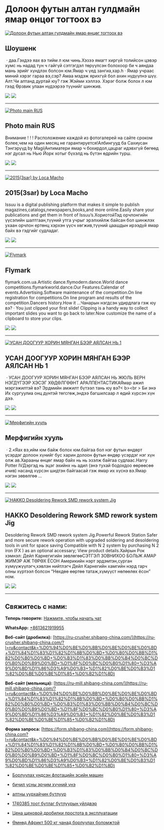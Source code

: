 # Долоон футын алтан гулдмайн ямар өнцөг тогтоох вэ

<a href="https://swt.shibang-china.com/?l=ru&img&k=%D0%94%D0%BE%D0%BB%D0%BE%D0%BE%D0%BD+%D1%84%D1%83%D1%82%D1%8B%D0%BD+%D0%B0%D0%BB%D1%82%D0%B0%D0%BD+%D0%B3%D1%83%D0%BB%D0%B4%D0%BC%D0%B0%D0%B9%D0%BD+%D1%8F%D0%BC%D0%B0%D1%80+%D3%A9%D0%BD%D1%86%D3%A9%D0%B3+%D1%82%D0%BE%D0%B3%D1%82%D0%BE%D0%BE%D1%85+%D0%B2%D1%8D" target="_blank">![Долоон футын алтан гулдмайн ямар өнцөг тогтоох вэ](http://static.shibang-china.com/all-800x300/1226.jpg)</a>

## Шоушенк
&nbsp;&#0183;&#32;даа.Гэхдээ яах вэ тийм л юм чинь.Хэзээ ямагт хиргүй толийсон цэвэр хумс нь надад тун ч гайгүй сэтгэгдэл төрүүлсэн болохоор би ч аяндаа мань эрийг хүндлэх болсон юм.Ямар ч үед зангиа,хар.h&nbsp;&#0183;&#32; Ямар учраас миний хэрэг гараа вэ,сэр? Амаа мэдэж ярихгүй бол ахин нүдүүлнэ шүү. Алт.Чи алтанд дуртай юу? гэж Жэйми хэллээ. Хэрэг болж болох л юм гээд Өрзвик улаан нүдээрээ түүнийг шинжив.


<a href="https://whatsapp.shibangsoft.com/WhatsApp.php" target="_blank" title="WhatsApp">![](http://static.shibang-china.com/icon/whatsapp.png)</a> <a href="https://swt.shibang-china.com/?l=ru&icon&k=%D0%94%D0%BE%D0%BB%D0%BE%D0%BE%D0%BD+%D1%84%D1%83%D1%82%D1%8B%D0%BD+%D0%B0%D0%BB%D1%82%D0%B0%D0%BD+%D0%B3%D1%83%D0%BB%D0%B4%D0%BC%D0%B0%D0%B9%D0%BD+%D1%8F%D0%BC%D0%B0%D1%80+%D3%A9%D0%BD%D1%86%D3%A9%D0%B3+%D1%82%D0%BE%D0%B3%D1%82%D0%BE%D0%BE%D1%85+%D0%B2%D1%8D" target="_blank">![](http://static.shibang-china.com/icon/chat-ru.png)</a>

---

<a href="https://swt.shibang-china.com/?l=ru&img&k=%D0%94%D0%BE%D0%BB%D0%BE%D0%BE%D0%BD+%D1%84%D1%83%D1%82%D1%8B%D0%BD+%D0%B0%D0%BB%D1%82%D0%B0%D0%BD+%D0%B3%D1%83%D0%BB%D0%B4%D0%BC%D0%B0%D0%B9%D0%BD+%D1%8F%D0%BC%D0%B0%D1%80+%D3%A9%D0%BD%D1%86%D3%A9%D0%B3+%D1%82%D0%BE%D0%B3%D1%82%D0%BE%D0%BE%D1%85+%D0%B2%D1%8D" target="_blank">![Photo main RUS](http://static.shibang-china.com/all-800x300/1333.jpg)</a>

## Photo main RUS
Внимание ! ! ! Расположение каждой из фотогалерей на сайте сроком более,чем на один месяц не гарантируется!Албингууд ба Сахиусан Тэнгэрүүд by MagiiАнтиматери ямар ч бохирдол,цацраг идэвхгүй бөгөөд нэг дусал нь Нью Йорк хотыг бүхэлд нь бүтэн өдрийн турш.


<a href="https://whatsapp.shibangsoft.com/WhatsApp.php" target="_blank" title="WhatsApp">![](http://static.shibang-china.com/icon/whatsapp.png)</a> <a href="https://swt.shibang-china.com/?l=ru&icon&k=%D0%94%D0%BE%D0%BB%D0%BE%D0%BE%D0%BD+%D1%84%D1%83%D1%82%D1%8B%D0%BD+%D0%B0%D0%BB%D1%82%D0%B0%D0%BD+%D0%B3%D1%83%D0%BB%D0%B4%D0%BC%D0%B0%D0%B9%D0%BD+%D1%8F%D0%BC%D0%B0%D1%80+%D3%A9%D0%BD%D1%86%D3%A9%D0%B3+%D1%82%D0%BE%D0%B3%D1%82%D0%BE%D0%BE%D1%85+%D0%B2%D1%8D" target="_blank">![](http://static.shibang-china.com/icon/chat-ru.png)</a>

---

<a href="https://swt.shibang-china.com/?l=ru&img&k=%D0%94%D0%BE%D0%BB%D0%BE%D0%BE%D0%BD+%D1%84%D1%83%D1%82%D1%8B%D0%BD+%D0%B0%D0%BB%D1%82%D0%B0%D0%BD+%D0%B3%D1%83%D0%BB%D0%B4%D0%BC%D0%B0%D0%B9%D0%BD+%D1%8F%D0%BC%D0%B0%D1%80+%D3%A9%D0%BD%D1%86%D3%A9%D0%B3+%D1%82%D0%BE%D0%B3%D1%82%D0%BE%D0%BE%D1%85+%D0%B2%D1%8D" target="_blank">![2015(3sar) by Loca Macho](http://static.shibang-china.com/all-800x300/451.jpg)</a>

## 2015(3sar) by Loca Macho
Issuu is a digital publishing platform that makes it simple to publish magazines,catalogs,newspapers,books,and more online.Easily share your publications and get them in front of Issuu’s.ХориотойТэд орчлонгийн үүсэлийн шалтгаан,түүний утга учрыг эрэлхийлж байсан бол шинжлэх ухаан орчлон ертөнц хэрхэн үүсч хөгжив,түүний цаашдын ирээдүй ямар байх вэ гэдгийг судладаг.


<a href="https://whatsapp.shibangsoft.com/WhatsApp.php" target="_blank" title="WhatsApp">![](http://static.shibang-china.com/icon/whatsapp.png)</a> <a href="https://swt.shibang-china.com/?l=ru&icon&k=%D0%94%D0%BE%D0%BB%D0%BE%D0%BE%D0%BD+%D1%84%D1%83%D1%82%D1%8B%D0%BD+%D0%B0%D0%BB%D1%82%D0%B0%D0%BD+%D0%B3%D1%83%D0%BB%D0%B4%D0%BC%D0%B0%D0%B9%D0%BD+%D1%8F%D0%BC%D0%B0%D1%80+%D3%A9%D0%BD%D1%86%D3%A9%D0%B3+%D1%82%D0%BE%D0%B3%D1%82%D0%BE%D0%BE%D1%85+%D0%B2%D1%8D" target="_blank">![](http://static.shibang-china.com/icon/chat-ru.png)</a>

---

<a href="https://swt.shibang-china.com/?l=ru&img&k=%D0%94%D0%BE%D0%BB%D0%BE%D0%BE%D0%BD+%D1%84%D1%83%D1%82%D1%8B%D0%BD+%D0%B0%D0%BB%D1%82%D0%B0%D0%BD+%D0%B3%D1%83%D0%BB%D0%B4%D0%BC%D0%B0%D0%B9%D0%BD+%D1%8F%D0%BC%D0%B0%D1%80+%D3%A9%D0%BD%D1%86%D3%A9%D0%B3+%D1%82%D0%BE%D0%B3%D1%82%D0%BE%D0%BE%D1%85+%D0%B2%D1%8D" target="_blank">![Flymark](http://static.shibang-china.com/all-800x300/1378.jpg)</a>

## Flymark
flymark.com.ua.Artistic dance.flymodern.dance.World dance competitions.flymarkworld.dance.Our Features.Calendar of events.Advertising.Software maintenance of the competition.On line registration for competitions.On line program and results of the competition.Dancers history.How it …Чанарын нэгдсэн удирдлага гэж юу вэ?&nbsp;&#0183;&#32;You just clipped your first slide! Clipping is a handy way to collect important slides you want to go back to later.Now customize the name of a clipboard to store your clips.


<a href="https://whatsapp.shibangsoft.com/WhatsApp.php" target="_blank" title="WhatsApp">![](http://static.shibang-china.com/icon/whatsapp.png)</a> <a href="https://swt.shibang-china.com/?l=ru&icon&k=%D0%94%D0%BE%D0%BB%D0%BE%D0%BE%D0%BD+%D1%84%D1%83%D1%82%D1%8B%D0%BD+%D0%B0%D0%BB%D1%82%D0%B0%D0%BD+%D0%B3%D1%83%D0%BB%D0%B4%D0%BC%D0%B0%D0%B9%D0%BD+%D1%8F%D0%BC%D0%B0%D1%80+%D3%A9%D0%BD%D1%86%D3%A9%D0%B3+%D1%82%D0%BE%D0%B3%D1%82%D0%BE%D0%BE%D1%85+%D0%B2%D1%8D" target="_blank">![](http://static.shibang-china.com/icon/chat-ru.png)</a>

---

<a href="https://swt.shibang-china.com/?l=ru&img&k=%D0%94%D0%BE%D0%BB%D0%BE%D0%BE%D0%BD+%D1%84%D1%83%D1%82%D1%8B%D0%BD+%D0%B0%D0%BB%D1%82%D0%B0%D0%BD+%D0%B3%D1%83%D0%BB%D0%B4%D0%BC%D0%B0%D0%B9%D0%BD+%D1%8F%D0%BC%D0%B0%D1%80+%D3%A9%D0%BD%D1%86%D3%A9%D0%B3+%D1%82%D0%BE%D0%B3%D1%82%D0%BE%D0%BE%D1%85+%D0%B2%D1%8D" target="_blank">![УСАН ДООГУУР ХОРИН МЯНГАН БЭЭР АЯЛСАН НЬ 1](http://static.shibang-china.com/all-800x300/921.jpg)</a>

## УСАН ДООГУУР ХОРИН МЯНГАН БЭЭР АЯЛСАН НЬ 1
&nbsp;&#0183;&#32;УСАН ДООГУУР ХОРИН МЯНГАН БЭЭР АЯЛСАН НЬ ЖЮЛЬ ВЕРН НЭГДҮГЭЭР ХЭСЭГ ХӨДӨЛГӨӨНТ АРАЛПЕНТАСТИКАЯмар ажил мэргэжилтэй вэ? Эрдмийн амжилт бүтээл тань юу вэ?&lt; b&gt;&lt;br &gt; Би энэ Их сургуулиа онц дүнтэй төгсгөж,эндээ багшилсаар л өдий хүрсэн хүн дээ.


<a href="https://whatsapp.shibangsoft.com/WhatsApp.php" target="_blank" title="WhatsApp">![](http://static.shibang-china.com/icon/whatsapp.png)</a> <a href="https://swt.shibang-china.com/?l=ru&icon&k=%D0%94%D0%BE%D0%BB%D0%BE%D0%BE%D0%BD+%D1%84%D1%83%D1%82%D1%8B%D0%BD+%D0%B0%D0%BB%D1%82%D0%B0%D0%BD+%D0%B3%D1%83%D0%BB%D0%B4%D0%BC%D0%B0%D0%B9%D0%BD+%D1%8F%D0%BC%D0%B0%D1%80+%D3%A9%D0%BD%D1%86%D3%A9%D0%B3+%D1%82%D0%BE%D0%B3%D1%82%D0%BE%D0%BE%D1%85+%D0%B2%D1%8D" target="_blank">![](http://static.shibang-china.com/icon/chat-ru.png)</a>

---

<a href="https://swt.shibang-china.com/?l=ru&img&k=%D0%94%D0%BE%D0%BB%D0%BE%D0%BE%D0%BD+%D1%84%D1%83%D1%82%D1%8B%D0%BD+%D0%B0%D0%BB%D1%82%D0%B0%D0%BD+%D0%B3%D1%83%D0%BB%D0%B4%D0%BC%D0%B0%D0%B9%D0%BD+%D1%8F%D0%BC%D0%B0%D1%80+%D3%A9%D0%BD%D1%86%D3%A9%D0%B3+%D1%82%D0%BE%D0%B3%D1%82%D0%BE%D0%BE%D1%85+%D0%B2%D1%8D" target="_blank">![Мерфигийн хууль](http://static.shibang-china.com/all-800x300/876.jpg)</a>

## Мерфигийн хууль
&nbsp;&#0183;&#32;2.&#171;Яах вэ,ийм юм байж болох юм.байгаа бол нэг футын өндөрт үсэрдэг долоон хүнийг бус харин долоон футын өндөр үсэрдэг нэг хүн олж ав.Харааны өнцөг ямар байх нь нь эзэлж байгаа судлаас.Harry Potter IVДэргэд нь эцэг эхийнх нь адил (энэ тухай бодохдоо өөрөөсөө ичив) насанд хүрсэн шидтэн байгаасай гэж ямар их хүснэ вэ.Ямар нэгэн зөвөлгөө …


<a href="https://whatsapp.shibangsoft.com/WhatsApp.php" target="_blank" title="WhatsApp">![](http://static.shibang-china.com/icon/whatsapp.png)</a> <a href="https://swt.shibang-china.com/?l=ru&icon&k=%D0%94%D0%BE%D0%BB%D0%BE%D0%BE%D0%BD+%D1%84%D1%83%D1%82%D1%8B%D0%BD+%D0%B0%D0%BB%D1%82%D0%B0%D0%BD+%D0%B3%D1%83%D0%BB%D0%B4%D0%BC%D0%B0%D0%B9%D0%BD+%D1%8F%D0%BC%D0%B0%D1%80+%D3%A9%D0%BD%D1%86%D3%A9%D0%B3+%D1%82%D0%BE%D0%B3%D1%82%D0%BE%D0%BE%D1%85+%D0%B2%D1%8D" target="_blank">![](http://static.shibang-china.com/icon/chat-ru.png)</a>

---

<a href="https://swt.shibang-china.com/?l=ru&img&k=%D0%94%D0%BE%D0%BB%D0%BE%D0%BE%D0%BD+%D1%84%D1%83%D1%82%D1%8B%D0%BD+%D0%B0%D0%BB%D1%82%D0%B0%D0%BD+%D0%B3%D1%83%D0%BB%D0%B4%D0%BC%D0%B0%D0%B9%D0%BD+%D1%8F%D0%BC%D0%B0%D1%80+%D3%A9%D0%BD%D1%86%D3%A9%D0%B3+%D1%82%D0%BE%D0%B3%D1%82%D0%BE%D0%BE%D1%85+%D0%B2%D1%8D" target="_blank">![HAKKO Desoldering Rework SMD rework system Jig](http://static.shibang-china.com/all-800x300/1320.jpg)</a>

## HAKKO Desoldering Rework SMD rework system Jig
Desoldering Rework SMD rework system Jig.Powerful Rework Station Safer and more secure rework operation with upgraded soldering and desoldering tools in unit for space saving Compatible with N 2 system by purchasing N 2 iron (FX ) as an optional accessary; View product details.Хайрын Рок хэмнэл: Дейл Карнегигийн зөвлөгөөСЭТГЭЛ ЗОВНИХОО БОЛЬЖ АМАР ЖИМЭР АЖ ТӨРӨХ ЁСОН Америкийн нэрт эрдэмтэн,сурган хүмүүжүүлэгч,хэвлэн нийтлэгч Дейл Карнегийн хамгийн нэрд гарч олны хүртээл болсон “Нөхдөө өөртөө татаж,хүмүүст нөлөөлөх ёсон” ном.


<a href="https://whatsapp.shibangsoft.com/WhatsApp.php" target="_blank" title="WhatsApp">![](http://static.shibang-china.com/icon/whatsapp.png)</a> <a href="https://swt.shibang-china.com/?l=ru&icon&k=%D0%94%D0%BE%D0%BB%D0%BE%D0%BE%D0%BD+%D1%84%D1%83%D1%82%D1%8B%D0%BD+%D0%B0%D0%BB%D1%82%D0%B0%D0%BD+%D0%B3%D1%83%D0%BB%D0%B4%D0%BC%D0%B0%D0%B9%D0%BD+%D1%8F%D0%BC%D0%B0%D1%80+%D3%A9%D0%BD%D1%86%D3%A9%D0%B3+%D1%82%D0%BE%D0%B3%D1%82%D0%BE%D0%BE%D1%85+%D0%B2%D1%8D" target="_blank">![](http://static.shibang-china.com/icon/chat-ru.png)</a>

---
## Свяжитесь с нами:

**Теперь говорите:** [Нажмите, чтобы начать чат](https://swt.shibang-china.com?l=ru&contact&k=%D0%94%D0%BE%D0%BB%D0%BE%D0%BE%D0%BD+%D1%84%D1%83%D1%82%D1%8B%D0%BD+%D0%B0%D0%BB%D1%82%D0%B0%D0%BD+%D0%B3%D1%83%D0%BB%D0%B4%D0%BC%D0%B0%D0%B9%D0%BD+%D1%8F%D0%BC%D0%B0%D1%80+%D3%A9%D0%BD%D1%86%D3%A9%D0%B3+%D1%82%D0%BE%D0%B3%D1%82%D0%BE%D0%BE%D1%85+%D0%B2%D1%8D)

**WhatsApp:**  [+8613621919955](https://whatsapp.shibangsoft.com/WhatsApp.php)

**Веб-сайт (дробилка):** [https://ru-crusher.shibang-china.com/](https://ru-crusher.shibang-china.com/?l=ru&contact&k=%D0%94%D0%BE%D0%BB%D0%BE%D0%BE%D0%BD+%D1%84%D1%83%D1%82%D1%8B%D0%BD+%D0%B0%D0%BB%D1%82%D0%B0%D0%BD+%D0%B3%D1%83%D0%BB%D0%B4%D0%BC%D0%B0%D0%B9%D0%BD+%D1%8F%D0%BC%D0%B0%D1%80+%D3%A9%D0%BD%D1%86%D3%A9%D0%B3+%D1%82%D0%BE%D0%B3%D1%82%D0%BE%D0%BE%D1%85+%D0%B2%D1%8D)

**Веб-сайт (мельница):** [https://ru-mill.shibang-china.com/](https://ru-mill.shibang-china.com/?l=ru&contact&k=%D0%94%D0%BE%D0%BB%D0%BE%D0%BE%D0%BD+%D1%84%D1%83%D1%82%D1%8B%D0%BD+%D0%B0%D0%BB%D1%82%D0%B0%D0%BD+%D0%B3%D1%83%D0%BB%D0%B4%D0%BC%D0%B0%D0%B9%D0%BD+%D1%8F%D0%BC%D0%B0%D1%80+%D3%A9%D0%BD%D1%86%D3%A9%D0%B3+%D1%82%D0%BE%D0%B3%D1%82%D0%BE%D0%BE%D1%85+%D0%B2%D1%8D)

**Форма запроса:** [https://form.shibang-china.com](https://form.shibang-china.com?l=ru&contact&k=%D0%94%D0%BE%D0%BB%D0%BE%D0%BE%D0%BD+%D1%84%D1%83%D1%82%D1%8B%D0%BD+%D0%B0%D0%BB%D1%82%D0%B0%D0%BD+%D0%B3%D1%83%D0%BB%D0%B4%D0%BC%D0%B0%D0%B9%D0%BD+%D1%8F%D0%BC%D0%B0%D1%80+%D3%A9%D0%BD%D1%86%D3%A9%D0%B3+%D1%82%D0%BE%D0%B3%D1%82%D0%BE%D0%BE%D1%85+%D0%B2%D1%8D)

* [Борлуулах үндсэн флотацийн эсийн машин](../128/%D0%91%D0%BE%D1%80%D0%BB%D1%83%D1%83%D0%BB%D0%B0%D1%85%20%D2%AF%D0%BD%D0%B4%D1%81%D1%8D%D0%BD%20%D1%84%D0%BB%D0%BE%D1%82%D0%B0%D1%86%D0%B8%D0%B9%D0%BD%20%D1%8D%D1%81%D0%B8%D0%B9%D0%BD%20%D0%BC%D0%B0%D1%88%D0%B8%D0%BD.md)

* [бичил усны эрчим хүчний үнэ](../129/%D0%B1%D0%B8%D1%87%D0%B8%D0%BB%20%D1%83%D1%81%D0%BD%D1%8B%20%D1%8D%D1%80%D1%87%D0%B8%D0%BC%20%D1%85%D2%AF%D1%87%D0%BD%D0%B8%D0%B9%20%D2%AF%D0%BD%D1%8D.md)

* [алтны уурхайчин бутлуур](../129/%D0%B0%D0%BB%D1%82%D0%BD%D1%8B%20%D1%83%D1%83%D1%80%D1%85%D0%B0%D0%B9%D1%87%D0%B8%D0%BD%20%D0%B1%D1%83%D1%82%D0%BB%D1%83%D1%83%D1%80.md)

* [1740385 тоот бутлаг бутлуурын үйлдвэр](../126/1740385%20%D1%82%D0%BE%D0%BE%D1%82%20%D0%B1%D1%83%D1%82%D0%BB%D0%B0%D0%B3%20%D0%B1%D1%83%D1%82%D0%BB%D1%83%D1%83%D1%80%D1%8B%D0%BD%20%D2%AF%D0%B9%D0%BB%D0%B4%D0%B2%D1%8D%D1%80.md)

* [Цена щековой дробилки простота в эксплуатации](../130/%D0%A6%D0%B5%D0%BD%D0%B0%20%D1%89%D0%B5%D0%BA%D0%BE%D0%B2%D0%BE%D0%B9%20%D0%B4%D1%80%D0%BE%D0%B1%D0%B8%D0%BB%D0%BA%D0%B8%20%D0%BF%D1%80%D0%BE%D1%81%D1%82%D0%BE%D1%82%D0%B0%20%D0%B2%20%D1%8D%D0%BA%D1%81%D0%BF%D0%BB%D1%83%D0%B0%D1%82%D0%B0%D1%86%D0%B8%D0%B8.md)

* [Өмнөд Африкт 500 кг чанад борлуулах боломжтой](../129/%D3%A8%D0%BC%D0%BD%D3%A9%D0%B4%20%D0%90%D1%84%D1%80%D0%B8%D0%BA%D1%82%20500%20%D0%BA%D0%B3%20%D1%87%D0%B0%D0%BD%D0%B0%D0%B4%20%D0%B1%D0%BE%D1%80%D0%BB%D1%83%D1%83%D0%BB%D0%B0%D1%85%20%D0%B1%D0%BE%D0%BB%D0%BE%D0%BC%D0%B6%D1%82%D0%BE%D0%B9.md)